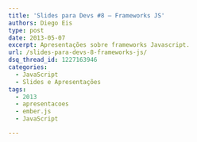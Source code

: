 ```yaml
---
title: 'Slides para Devs #8 – Frameworks JS'
authors: Diego Eis
type: post
date: 2013-05-07
excerpt: Apresentações sobre frameworks Javascript.
url: /slides-para-devs-8-frameworks-js/
dsq_thread_id: 1227163946
categories:
  - JavaScript
  - Slides e Apresentações
tags:
  - 2013
  - apresentacoes
  - ember.js
  - JavaScript

---
```

